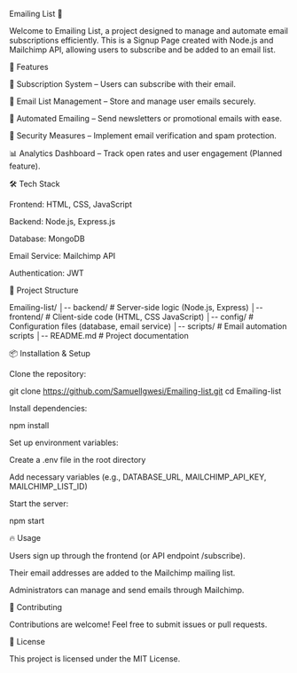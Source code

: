 Emailing List 📩

Welcome to Emailing List, a project designed to manage and automate email subscriptions efficiently. This is a Signup Page created with Node.js and Mailchimp API, allowing users to subscribe and be added to an email list.

🚀 Features

📧 Subscription System – Users can subscribe with their email.

📜 Email List Management – Store and manage user emails securely.

🚀 Automated Emailing – Send newsletters or promotional emails with ease.

🔐 Security Measures – Implement email verification and spam protection.

📊 Analytics Dashboard – Track open rates and user engagement (Planned feature).

🛠 Tech Stack

Frontend: HTML, CSS, JavaScript

Backend: Node.js, Express.js

Database: MongoDB

Email Service: Mailchimp API

Authentication: JWT

📂 Project Structure

Emailing-list/
│-- backend/    # Server-side logic (Node.js, Express)
│-- frontend/   # Client-side code (HTML, CSS JavaScript)
│-- config/     # Configuration files (database, email service)
│-- scripts/    # Email automation scripts
│-- README.md   # Project documentation

📦 Installation & Setup

Clone the repository:

git clone https://github.com/SamuelIgwesi/Emailing-list.git
cd Emailing-list

Install dependencies:

npm install

Set up environment variables:

Create a .env file in the root directory

Add necessary variables (e.g., DATABASE_URL, MAILCHIMP_API_KEY, MAILCHIMP_LIST_ID)

Start the server:

npm start

🔥 Usage

Users sign up through the frontend (or API endpoint /subscribe).

Their email addresses are added to the Mailchimp mailing list.

Administrators can manage and send emails through Mailchimp.

🤝 Contributing

Contributions are welcome! Feel free to submit issues or pull requests.

📜 License

This project is licensed under the MIT License.
